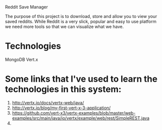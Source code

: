 Reddit Save Manager

The purpose of this project is to download, store and allow you to view your saved reddits.  While Reddit is a very slick, popular and easy to use platform we need more tools so that we can visualize what we have.  

# Technologies
MongoDB
Vert.x

# Some links that I've used to learn the technologies in this system:

1. http://vertx.io/docs/vertx-web/java/
2. http://vertx.io/blog/my-first-vert-x-3-application/
3. https://github.com/vert-x3/vertx-examples/blob/master/web-examples/src/main/java/io/vertx/example/web/rest/SimpleREST.java
4.
